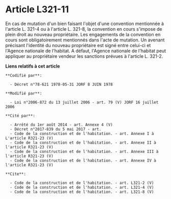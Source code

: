 # Article L321-11

En cas de mutation d'un bien faisant l'objet d'une convention mentionnée à l'article L. 321-4 ou à l'article L. 321-8, la
convention en cours s'impose de plein droit au nouveau propriétaire. Les engagements de la convention en cours sont
obligatoirement mentionnés dans l'acte de mutation. Un avenant précisant l'identité du nouveau propriétaire est signé entre
celui-ci et l'Agence nationale de l'habitat. A défaut, l'Agence nationale de l'habitat peut appliquer au propriétaire vendeur
les sanctions prévues à l'article L. 321-2.

**Liens relatifs à cet article**

	**Codifié par**:

	  - Décret n°78-621 1978-05-31 JORF 8 JUIN 1978

	**Modifié par**:

	  - Loi n°2006-872 du 13 juillet 2006 - art. 79 (V) JORF 16 juillet 2006

	**Cité par**:

	  - Arrêté du 1er août 2014 - art. Annexe 4 (V)
	  - Décret n°2017-839 du 5 mai 2017 - art.
	  - Code de la construction et de l'habitation. - art. Annexe I à L'article R321-23 (V)
	  - Code de la construction et de l'habitation. - art. Annexe II à l'article R321-23 (V)
	  - Code de la construction et de l'habitation. - art. Annexe III à l'article R321-23 (V)
	  - Code de la construction et de l'habitation. - art. Annexe IV à l'article R321-23 (V)

	**Cite**:

	  - Code de la construction et de l'habitation. - art. L321-2 (V)
	  - Code de la construction et de l'habitation. - art. L321-4 (V)
	  - Code de la construction et de l'habitation. - art. L321-8 (V)
